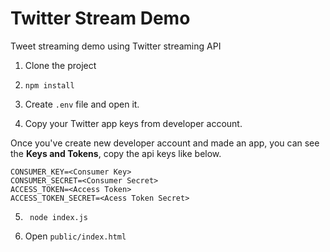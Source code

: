 # Twitter Stream Demo
Tweet streaming demo using Twitter streaming API

1. Clone the project 

2. <code>npm install</code>

3. Create `.env` file and open it.

4. Copy your Twitter app keys from developer account.

Once you've create new developer account and made an app, you can see the **Keys and Tokens**, copy the api keys like below.
```
CONSUMER_KEY=<Consumer Key>
CONSUMER_SECRET=<Consumer Secret>
ACCESS_TOKEN=<Access Token>
ACCESS_TOKEN_SECRET=<Acess Token Secret>
```

5. <code> node index.js </code>

6. Open `public/index.html`

